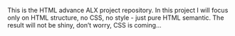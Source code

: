 This is the HTML advance ALX project repository.
In this project I will focus only on HTML structure, no CSS, no style - just pure HTML semantic.
The result will not be shiny, don’t worry, CSS is coming...
